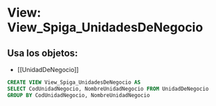 # View: View_Spiga_UnidadesDeNegocio

## Usa los objetos:
- [[UnidadDeNegocio]]

```sql
CREATE VIEW View_Spiga_UnidadesDeNegocio AS
SELECT CodUnidadNegocio, NombreUnidadNegocio FROM UnidadDeNegocio
GROUP BY CodUnidadNegocio, NombreUnidadNegocio

```
